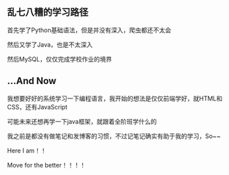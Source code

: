 ## 乱七八糟的学习路径

首先学了Python基础语法，但是并没有深入，爬虫都还不太会

然后又学了Java，也是不太深入

然后MySQL，仅仅完成学校作业的境界

## ...And Now

我想要好好的系统学习一下编程语言，我开始的想法是仅仅前端学好，就HTML和CSS，还有JavaScript

可能未来还想再学一下java框架，就跟着全阶班学什么的

我之前是都没有做笔记和发博客的习惯，不过记笔记确实有助于我的学习，So\~\~

Here I am！！

Move for the better！！！！
